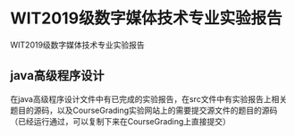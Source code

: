 # WIT2019级数字媒体技术专业实验报告
WIT2019级数字媒体技术专业实验报告

## java高级程序设计

在java高级程序设计文件中有已完成的实验报告，在src文件中有实验报告上相关题目的源码，以及CourseGrading实验网站上的需要提交源文件的题目的源码（已经运行通过，可以复制下来在CourseGrading上直接提交）
